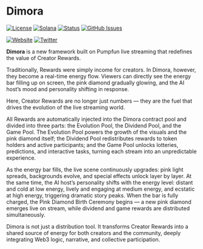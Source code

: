 # Dimora

[![License](https://img.shields.io/badge/License-MIT-blue.svg)](https://opensource.org/licenses/MIT)
[![Solana](https://img.shields.io/badge/Solana-Web3-green.svg)](https://solana.com/)
[![Status](https://img.shields.io/badge/Status-In%20Development-orange.svg)]()
[![GitHub Issues](https://img.shields.io/github/issues/yourusername/ontora-ai.svg)](https://github.com/yourusername/ontora-ai/issues)

[![Website](https://img.shields.io/badge/Website-Dimora-blue?logo=google-chrome)](https://dimora.tech/)
[![Twitter](https://img.shields.io/badge/Twitter-Dimora-blue?logo=twitter)](https://x.com/Dimoraedc)

**Dimora**  is a new framework built on Pumpfun live streaming that redefines the value of Creator Rewards.

Traditionally, Rewards were simply income for creators. In Dimora, however, they become a real-time energy flow. Viewers can directly see the energy bar filling up on screen, the pink diamond gradually glowing, and the AI host’s mood and personality shifting in response.

Here, Creator Rewards are no longer just numbers — they are the fuel that drives the evolution of the live streaming world.

All Rewards are automatically injected into the Dimora contract pool and divided into three parts: the Evolution Pool, the Dividend Pool, and the Game Pool. The Evolution Pool powers the growth of the visuals and the pink diamond itself; the Dividend Pool redistributes rewards to token holders and active participants; and the Game Pool unlocks lotteries, predictions, and interactive tasks, turning each stream into an unpredictable experience.

As the energy bar fills, the live scene continuously upgrades: pink light spreads, backgrounds evolve, and special effects unlock layer by layer. At the same time, the AI host’s personality shifts with the energy level: distant and cold at low energy, lively and engaging at medium energy, and ecstatic at high energy, triggering dramatic story peaks. When the bar is fully charged, the Pink Diamond Birth Ceremony begins — a new pink diamond emerges live on stream, while dividend and game rewards are distributed simultaneously.

Dimora is not just a distribution tool. It transforms Creator Rewards into a shared source of energy for both creators and the community, deeply integrating Web3 logic, narrative, and collective participation.
